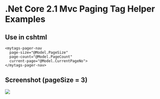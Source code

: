 ﻿# .Net Core 2.1 Mvc Paging Tag Helper Examples

<h2>Use in cshtml</h2>

```
<mytags-pager-nav 
  page-size="@Model.PageSize" 
  page-count="@Model.PageCount" 
  current-page="@Model.CurrentPageNo">
</mytags-pager-nav>
```
<h2>Screenshot (pageSize = 3)</h2>

![](https://preview.ibb.co/b4KXdV/paging.jpg)